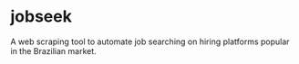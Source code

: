 # jobseek
A web scraping tool to automate job searching on hiring platforms popular in the Brazilian market.
